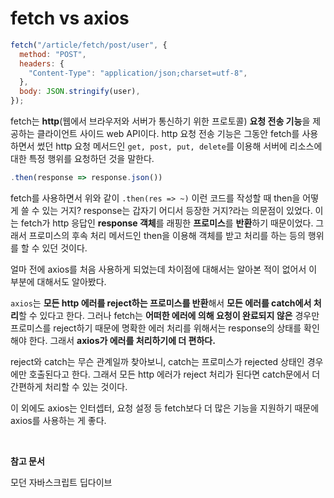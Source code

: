 # fetch vs axios

```javascript
fetch("/article/fetch/post/user", {
  method: "POST",
  headers: {
    "Content-Type": "application/json;charset=utf-8",
  },
  body: JSON.stringify(user),
});
```

fetch는 **http**(웹에서 브라우저와 서버가 통신하기 위한 프로토콜) **요청 전송 기능**을 제공하는 클라이언트 사이드 web API이다. http 요청 전송 기능은 그동안 fetch를 사용하면서 썼던 http 요청 메서드인 `get, post, put, delete`를 이용해 서버에 리소스에 대한 특정 행위를 요청하던 것을 말한다.

```javascript
.then(response => response.json())
```

fetch를 사용하면서 위와 같이 `.then(res => ~)` 이런 코드를 작성할 때 then을 어떻게 쓸 수 있는 거지? response는 갑자기 어디서 등장한 거지?라는 의문점이 있었다. 이는 fetch가 http 응답인 **response 객체**를 래핑한 **프로미스**를 **반환**하기 때문이었다. 그래서 프로미스의 후속 처리 메서드인 then을 이용해 객체를 받고 처리를 하는 등의 행위를 할 수 있던 것이다.

얼마 전에 axios를 처음 사용하게 되었는데 차이점에 대해서는 알아본 적이 없어서 이 부분에 대해서도 알아봤다.

`axios`는 **모든 http 에러를 reject하는 프로미스를 반환**해서 **모든 에러를 catch에서 처리**할 수 있다고 한다. 그러나 fetch는 **어떠한 에러에 의해 요청이 완료되지 않은** 경우만 프로미스를 reject하기 때문에 명확한 에러 처리를 위해서는 response의 상태를 확인해야 한다. 그래서 **axios가 에러를 처리하기에 더 편하다.**

reject와 catch는 무슨 관계일까 찾아보니, catch는 프로미스가 rejected 상태인 경우에만 호출된다고 한다. 그래서 모든 http 에러가 reject 처리가 된다면 catch문에서 더 간편하게 처리할 수 있는 것이다.

이 외에도 axios는 인터셉터, 요청 설정 등 fetch보다 더 많은 기능을 지원하기 때문에 axios를 사용하는 게 좋다.

<br>

**참고 문서**

모던 자바스크립트 딥다이브